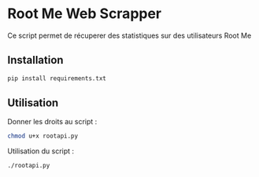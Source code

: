 # Root Me Web Scrapper

Ce script permet de récuperer des statistiques sur des utilisateurs Root Me

## Installation

```bash
pip install requirements.txt
```

## Utilisation

Donner les droits au script :
```bash
chmod u+x rootapi.py
```
Utilisation du script : 
```bash
./rootapi.py
```


